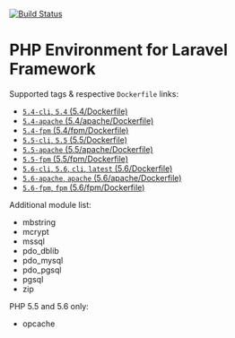 [![Build Status](https://travis-ci.org/ganiutomo/docker-php-laravel.svg?branch=develop)](https://travis-ci.org/ganiutomo/docker-php-laravel)

# PHP Environment for Laravel Framework

Supported tags & respective `Dockerfile` links:
* [`5.4-cli`,    `5.4`                    (5.4/Dockerfile)       ](5.4/Dockerfile)
* [`5.4-apache`                           (5.4/apache/Dockerfile)](5.4/apache/Dockerfile)
* [`5.4-fpm`                              (5.4/fpm/Dockerfile)   ](5.4/fpm/Dockerfile)
* [`5.5-cli`,    `5.5`                    (5.5/Dockerfile)       ](5.5/Dockerfile)
* [`5.5-apache`                           (5.5/apache/Dockerfile)](5.5/apache/Dockerfile)
* [`5.5-fpm`                              (5.5/fpm/Dockerfile)   ](5.5/fpm/Dockerfile)
* [`5.6-cli`,    `5.6`, `cli`,   `latest` (5.6/Dockerfile)       ](5.6/Dockerfile)
* [`5.6-apache`,        `apache`          (5.6/apache/Dockerfile)](5.6/apache/Dockerfile)
* [`5.6-fpm`,           `fpm`             (5.6/fpm/Dockerfile)   ](5.6/fpm/Dockerfile)

Additional module list:
* mbstring
* mcrypt
* mssql
* pdo_dblib
* pdo_mysql
* pdo_pgsql
* pgsql
* zip

PHP 5.5 and 5.6 only:
* opcache
